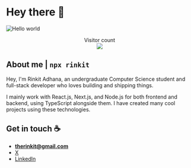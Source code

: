 # Hey there :wave:

<img src="https://github.com/rinkitadhana/rinkitadhana/assets/115058302/81855ae1-cfb8-45c5-b7c8-5f52407c74bb" alt="Hello world">

<p align="center"> 
  Visitor count<br>
  <img src="https://profile-counter.glitch.me/rinkitadhana/count.svg" />
</p>

## About me | `npx rinkit`

Hey, I'm Rinkit Adhana, an undergraduate Computer Science student and full-stack developer who loves building and shipping things.

I mainly work with React.js, Next.js, and Node.js for both frontend and backend, using TypeScript alongside them. I have created many cool projects using these technologies.
## Get in touch :coffee:

- **therinkit@gmail.com**
- [X ](https://x.com/damnGruz)
- [LinkedIn](https://www.linkedin.com/in/rinkitadhana)

